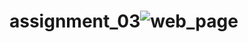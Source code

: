 # assignment_03![web_page](https://user-images.githubusercontent.com/84873442/209442900-f9fa43f2-e04e-4c03-84a8-c3fbab2646e9.jpeg)
